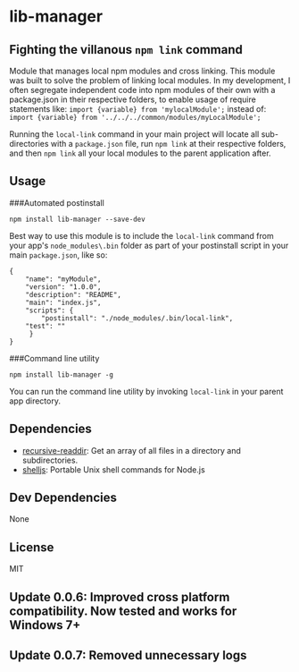 # lib-manager 

## Fighting the villanous `npm link` command
Module that manages local npm modules and cross linking. This module was built to solve the problem of linking local modules.
In my development, I often segregate independent code into npm modules of their own with a package.json in their respective folders, to enable usage of require statements like: `import {variable} from 'mylocalModule';` instead of: `import {variable} from '../../../common/modules/myLocalModule';`

Running the `local-link` command in your main project will locate all sub-directories with a `package.json` file, run `npm link` at their respective folders, and then `npm link` all your local modules to the parent application after.

## Usage

###Automated postinstall

`
npm install lib-manager --save-dev
`

Best way to use this module is to include the `local-link` command from your app's `node_modules\.bin` folder as part of your postinstall script in your main `package.json`, like so:


    {  
	    "name": "myModule",  
	    "version": "1.0.0",
	    "description": "README",
	    "main": "index.js",
	    "scripts": {
	        "postinstall": "./node_modules/.bin/local-link",
		"test": ""
         }
    }

###Command line utility

`
npm install lib-manager -g
`

You can run the command line utility by invoking `local-link` in your parent app directory.

## Dependencies

- [recursive-readdir](https://github.com/jergason/recursive-readdir): Get an array of all files in a directory and subdirectories.
- [shelljs](https://github.com/shelljs/shelljs): Portable Unix shell commands for Node.js

## Dev Dependencies


None

## License

MIT

## Update 0.0.6: Improved cross platform compatibility. Now tested and works for Windows 7+
## Update 0.0.7: Removed unnecessary logs

